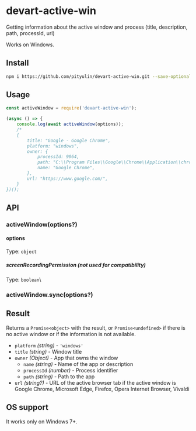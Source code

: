 # devart-active-win

Getting information about the active window and process (title, description, path, processId, url)

Works on Windows.

## Install

```sh
npm i https://github.com/pityulin/devart-active-win.git --save-optional
```

## Usage

```js
const activeWindow = require('devart-active-win');

(async () => {
	console.log(await activeWindow(options));
	/*
	{
		title: "Google - Google Chrome",
		platform: "windows",
		owner: {
			processId: 9064,
			path: "C:\\Program Files\\Google\\Chrome\\Application\\chrome.exe",
			name: "Google Chrome",
		},
		url: "https://www.google.com/",
	}
})();
```

## API

### activeWindow(options?)

#### options

Type: `object`

##### screenRecordingPermission **(not used for compatibility)**

Type: `boolean`\

### activeWindow.sync(options?)

## Result

Returns a `Promise<object>` with the result, or `Promise<undefined>` if there is no active window or if the information is not available.

- `platform` *(string)* - `'windows'`
- `title` *(string)* - Window title
- `owner` *(Object)* - App that owns the window
	- `name` *(string)* - Name of the app or description
	- `processId` *(number)* - Process identifier
	- `path` *(string)* - Path to the app
- `url` *(string?)* - URL of the active browser tab if the active window is Google Chrome, Microsoft Edge, Firefox, Opera Internet Browser, Vivaldi

## OS support

It works only on Windows 7+.
